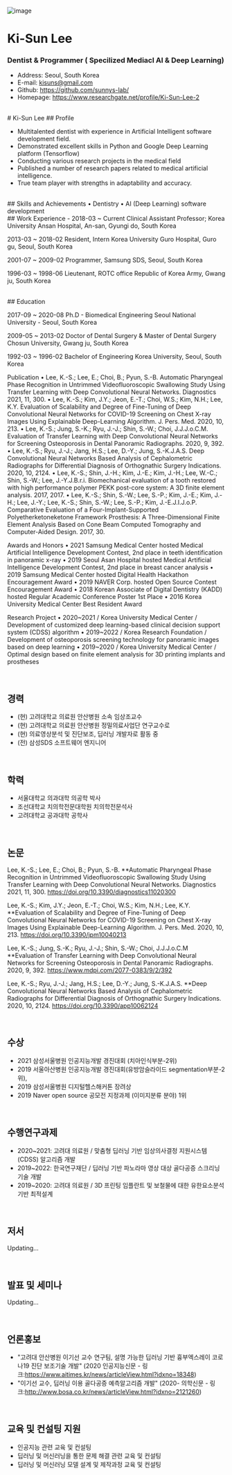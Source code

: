 ![image](https://user-images.githubusercontent.com/37030792/136858136-1e917b4f-a833-4a83-a65d-e1926118d39d.png)

# Ki-Sun Lee
### Dentist & Programmer ( Specilized Mediacl AI & Deep Learning)
- Address:  Seoul, South Korea
- E-mail:   kisuns@gmail.com
- Github:   https://github.com/sunnys-lab/
- Homepage: https://www.researchgate.net/profile/Ki-Sun-Lee-2

<br>
# Ki-Sun Lee
## Profile

-	Multitalented dentist with experience in Artificial Intelligent software development field. 
-	Demonstrated excellent skills in Python and Google Deep Learning platform (Tensorflow)
-	Conducting various research projects in the medical field
-	Published a number of research papers related to medical artificial intelligence. 
-	True team player with strengths in adaptability and accuracy.

<br>
## Skills and Achievements
•	Dentistry
•	AI (Deep Learning) software development


<br>
## Work Experience
- 2018-03 ~ Current    Clinical Assistant Professor; 
   Korea University Ansan Hospital, An-san, Gyungi do, South Korea

2013-03 ~ 2018-02    Resident, Intern Korea University Guro Hospital, Guro gu, Seoul, South Korea

2001-07 ~ 2009-02    Programmer, Samsung SDS, Seoul, South Korea

1996-03 ~ 1998-06    Lieutenant, ROTC office
                                   Republic of Korea Army, Gwang ju, South Korea

<br>
## Education

2017-09 ~ 2020-08    Ph.D - Biomedical Engineering
                                   Seoul National University - Seoul, South Korea

2009-05 ~ 2013-02    Doctor of Dental Surgery & Master of Dental Surgery
                                   Chosun University, Gwang ju, South Korea

1992-03 ~ 1996-02    Bachelor of Engineering
                                   Korea University, Seoul, South Korea








Publication
•	Lee, K.-S.; Lee, E.; Choi, B.; Pyun, S.-B. Automatic Pharyngeal Phase Recognition in Untrimmed Videofluoroscopic Swallowing Study Using Transfer Learning with Deep Convolutional Neural Networks. Diagnostics 2021, 11, 300.
•	Lee, K.-S.; Kim, J.Y.; Jeon, E.-T.; Choi, W.S.; Kim, N.H.; Lee, K.Y. Evaluation of Scalability and Degree of Fine-Tuning of Deep Convolutional Neural Networks for COVID-19 Screening on Chest X-ray Images Using Explainable Deep-Learning Algorithm. J. Pers. Med. 2020, 10, 213.
•	Lee, K.-S.; Jung, S.-K.; Ryu, J.-J.; Shin, S.-W.; Choi, J.J.J.o.C.M. Evaluation of Transfer Learning with Deep Convolutional Neural Networks for Screening Osteoporosis in Dental Panoramic Radiographs. 2020, 9, 392.
•	Lee, K.-S.; Ryu, J.-J.; Jang, H.S.; Lee, D.-Y.; Jung, S.-K.J.A.S. Deep Convolutional Neural Networks Based Analysis of Cephalometric Radiographs for Differential Diagnosis of Orthognathic Surgery Indications. 2020, 10, 2124.
•	Lee, K.-S.; Shin, J.-H.; Kim, J.-E.; Kim, J.-H.; Lee, W.-C.; Shin, S.-W.; Lee, J.-Y.J.B.r.i. Biomechanical evaluation of a tooth restored with high performance polymer PEKK post-core system: A 3D finite element analysis. 2017, 2017.
•	Lee, K.-S.; Shin, S.-W.; Lee, S.-P.; Kim, J.-E.; Kim, J.-H.; Lee, J.-Y.; Lee, K.-S.; Shin, S.-W.; Lee, S.-P.; Kim, J.-E.J.I.J.o.P. Comparative Evaluation of a Four-Implant-Supported Polyetherketoneketone Framework Prosthesis: A Three-Dimensional Finite Element Analysis Based on Cone Beam Computed Tomography and Computer-Aided Design. 2017, 30.

Awards and Honors
•	2021 Samsung Medical Center hosted Medical Artificial Intelligence Development Contest, 2nd place in teeth identification in panoramic x-ray
•	2019 Seoul Asan Hospital hosted Medical Artificial Intelligence Development Contest, 2nd place in breast cancer analysis
•	2019 Samsung Medical Center hosted Digital Health Hackathon Encouragement Award
•	2019 NAVER Corp. hosted Open Source Contest Encouragement Award
•	2018 Korean Associate of Digital Dentistry (KADD) hosted Regular Academic Conference Poster 1st Place
•	2016 Korea University Medical Center Best Resident Award



Research Project
•	2020~2021 / Korea University Medical Center / Development of customized deep learning-based clinical decision support system (CDSS) algorithm
•	2019~2022 / Korea Research Foundation / Development of osteoporosis screening technology for panoramic images based on deep learning
•	2019~2020 / Korea University Medical Center / Optimal design based on finite element analysis for 3D printing implants and prostheses





<br>

## 경력
- (현) 고려대학교 의료원 안산병원 소속 임상조교수
- (현) 고려대학교 의료원 안산병원 정밀의료사업단 연구교수로
- (현) 의료영상분석 및 진단보조, 딥러닝 개발자로 활동 중
- (전) 삼성SDS 소프트웨어 엔지니어

<br>

## 학력
- 서울대학교 의과대학 의공학 박사
- 조선대학교 치의학전문대학원 치의학전문석사
- 고려대학교 공과대학 공학사



<br>

## 논문
Lee, K.-S.; Lee, E.; Choi, B.; Pyun, S.-B. **Automatic Pharyngeal Phase Recognition in Untrimmed Videofluoroscopic Swallowing Study Using Transfer Learning with Deep Convolutional Neural Networks. Diagnostics 2021, 11, 300. https://doi.org/10.3390/diagnostics11020300

Lee, K.-S.; Kim, J.Y.; Jeon, E.-T.; Choi, W.S.; Kim, N.H.; Lee, K.Y. **Evaluation of Scalability and Degree of Fine-Tuning of Deep Convolutional Neural Networks for COVID-19 Screening on Chest X-ray Images Using Explainable Deep-Learning Algorithm. J. Pers. Med. 2020, 10, 213. https://doi.org/10.3390/jpm10040213

Lee, K.-S.; Jung, S.-K.; Ryu, J.-J.; Shin, S.-W.; Choi, J.J.J.o.C.M **Evaluation of Transfer Learning with Deep Convolutional Neural Networks for Screening Osteoporosis in Dental Panoramic Radiographs. 2020, 9, 392. https://www.mdpi.com/2077-0383/9/2/392

Lee, K.-S.; Ryu, J.-J.; Jang, H.S.; Lee, D.-Y.; Jung, S.-K.J.A.S. **Deep Convolutional Neural Networks Based Analysis of Cephalometric Radiographs for Differential Diagnosis of Orthognathic Surgery Indications. 2020, 10, 2124. https://doi.org/10.3390/app10062124

<br>

## 수상
- 2021 삼성서울병원 인공지능개발 경진대회 (치아인식부분-2위)
- 2019 서울아산병원 인공지능개발 경진대회(유방암슬라이드 segmentation부분-2위),
- 2019 삼성서울병원 디지털헬스해커톤 장려상
- 2019 Naver open source 공모전 지정과제 (이미지분류 분야) 1위 


<br>

## 수행연구과제

- 2020~2021: 고려대 의료원 / 맞춤형 딥러닝 기반 임상의사결정 지원시스템(CDSS) 알고리즘 개발 
- 2019~2022: 한국연구재단 / 딥러닝 기반 파노라마 영상 대상 골다공증 스크리닝 기술 개발
- 2019~2020: 고려대 의료원 / 3D 프린팅 임플란트 및 보철물에 대한 유한요소분석기반 최적설계

<br>

## 저서

Updating...

<br>

## 발표 및 세미나

Updating...

<br>

## 언론홍보
- "고려대 안산병원 이기선 교수 연구팀, 설명 가능한 딥러닝 기반 흉부엑스레이 코로나19 진단 보조기술 개발" (2020 인공지능신문 - 링크:https://www.aitimes.kr/news/articleView.html?idxno=18348)
- "이기선 교수, 딥러닝 이용 골다공증 예측알고리즘 개발" (2020- 의학신문 - 링크:http://www.bosa.co.kr/news/articleView.html?idxno=2121260)

<br>

## 교육 및 컨설팅 지원

- 인공지능 관련 교육 및 컨설팅
- 딥러닝 및 머신러닝을 통한 문제 해결 관련 교육 및 컨설팅
- 딥러닝 및 머신러닝 모델 설계 및 제작과정 교육 및 컨설팅


